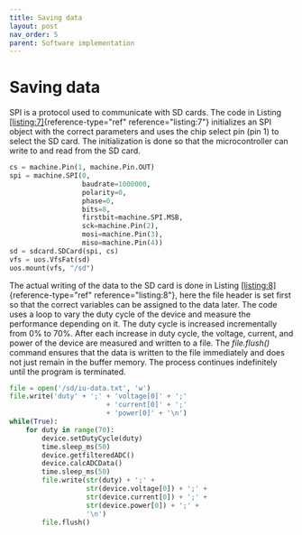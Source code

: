 ```yaml
---
title: Saving data
layout: post
nav_order: 5
parent: Software implementation
---
```


# Saving data

SPI is a protocol used to communicate with SD cards. The code in Listing
[\[listing:7\]](#listing:7){reference-type="ref" reference="listing:7"}
initializes an SPI object with the correct parameters and uses the chip
select pin (pin 1) to select the SD card. The initialization is done so
that the microcontroller can write to and read from the SD card.


```python
cs = machine.Pin(1, machine.Pin.OUT)
spi = machine.SPI(0,
                  baudrate=1000000,
                  polarity=0,
                  phase=0,
                  bits=8,
                  firstbit=machine.SPI.MSB,
                  sck=machine.Pin(2),
                  mosi=machine.Pin(3),
                  miso=machine.Pin(4))
sd = sdcard.SDCard(spi, cs)
vfs = uos.VfsFat(sd)
uos.mount(vfs, "/sd")
```

The actual writing of the data to the SD card is done in Listing
[\[listing:8\]](#listing:8){reference-type="ref" reference="listing:8"},
here the file header is set first so that the correct variables can be
assigned to the data later. The code uses a loop to vary the duty cycle
of the device and measure the performance depending on it. The duty
cycle is increased incrementally from 0% to 70%. After each increase in
duty cycle, the voltage, current, and power of the device are measured
and written to a file. The *file.flush()* command ensures that the data
is written to the file immediately and does not just remain in the
buffer memory. The process continues indefinitely until the program is
terminated.

```python
file = open('/sd/iu-data.txt', 'w')
file.write('duty' + ';' + 'voltage[0]' + ';' 
                        + 'current[0]' + ';' 
                        + 'power[0]' + '\n')
while(True):
    for duty in range(70):
        device.setDutyCycle(duty)
        time.sleep_ms(50)
        device.getfilteredADC()
        device.calcADCData()
        time.sleep_ms(50)
        file.write(str(duty) + ';' + 
                   str(device.voltage[0]) + ';' + 
                   str(device.current[0]) + ';' +
                   str(device.power[0]) + ';' +
                   '\n')
        file.flush()
```